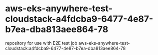 # aws-eks-anywhere-test-cloudstack-a4fdcba9-6477-4e87-b7ea-dba813aee864-78
repository for use with E2E test job aws-eks-anywhere-test-cloudstack:a4fdcba9-6477-4e87-b7ea-dba813aee864-78
